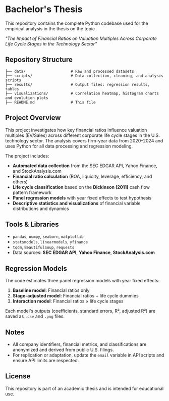 # Bachelor's Thesis

This repository contains the complete Python codebase used for the empirical analysis in the thesis on the topic

_"The Impact of Financial Ratios on Valuation Multiples Across Corporate Life Cycle Stages in the Technology Sector"_

## Repository Structure

```
├── data/                    # Raw and processed datasets
├── scripts/                 # Data collection, cleaning, and analysis scripts
├── results/                 # Output files: regression results, tables
├── visualizations/          # Correlation heatmap, histogram charts and evolution plots
├── README.md                # This file
```

## Project Overview

This project investigates how key financial ratios influence valuation multiples (EV/Sales) across different corporate life cycle stages in the U.S. technology sector. The analysis covers firm-year data from 2020–2024 and uses Python for all data processing and regression modeling.

The project includes:

- **Automated data collection** from the SEC EDGAR API, Yahoo Finance, and StockAnalysis.com  
- **Financial ratio calculation** (ROA, liquidity, leverage, efficiency, and others)  
- **Life cycle classification** based on the **Dickinson (2011)** cash flow pattern framework  
- **Panel regression models** with year fixed effects to test hypothesis  
- **Descriptive statistics and visualizations** of financial variable distributions and dynamics

## Tools & Libraries

- `pandas`, `numpy`, `seaborn`, `matplotlib`
- `statsmodels`, `linearmodels`, `yfinance`
- `tqdm`, `BeautifulSoup`, `requests`
- Data sources: **SEC EDGAR API**, **Yahoo Finance**, **StockAnalysis.com**

## Regression Models

The code estimates three panel regression models with year fixed effects:
1. **Baseline model**: Financial ratios only  
2. **Stage-adjusted model**: Financial ratios + life cycle dummies  
3. **Interaction model**: Financial ratios × life cycle stages  

Each model's outputs (coefficients, standard errors, R², adjusted R²) are saved as `.csv` and `.png` files.

## Notes

- All company identifiers, financial metrics, and classifications are anonymized and derived from public U.S. filings.
- For replication or adaptation, update the `email` variable in API scripts and ensure API limits are respected.

## License

This repository is part of an academic thesis and is intended for educational use.
